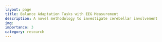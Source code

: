 ```yaml
---
layout: page
title: Balance Adaptation Tasks with EEG Measurement
description: A novel methodology to investigate cerebellar involvement during adaptation to an unexpected delay in standing balance control
img:
importance: 3
category: research
---
```

